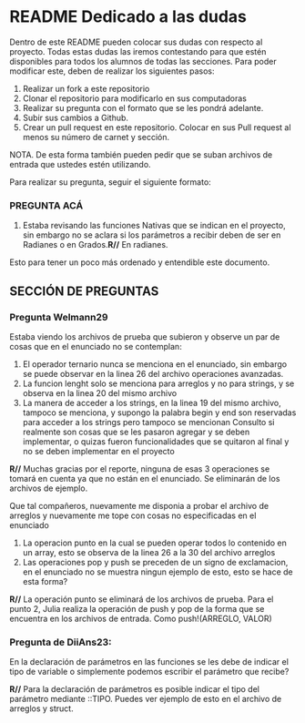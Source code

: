 # README Dedicado a las dudas

Dentro de este README pueden colocar sus dudas con respecto al proyecto. Todas estas dudas las iremos contestando para que estén disponibles para todos los alumnos de todas las secciones. Para poder modificar este, deben de realizar los siguientes pasos:

1. Realizar un fork a este repositorio
2. Clonar el repositorio para modificarlo en sus computadoras
3. Realizar su pregunta con el formato que se les pondrá adelante.
4. Subir sus cambios a Github.
5. Crear un pull request en este repositorio. Colocar en sus Pull request al menos su número de carnet y sección.

NOTA. De esta forma también pueden pedir que se suban archivos de entrada que ustedes estén utilizando.

Para realizar su pregunta, seguir el siguiente formato:

### PREGUNTA ACÁ

1. Estaba revisando las funciones Nativas que se indican en el proyecto, sin embargo no se aclara si los parámetros a recibir deben de ser en Radianes o en Grados.**R//** En radianes.

Esto para tener un poco más ordenado y entendible este documento. 

## SECCIÓN DE PREGUNTAS

### Pregunta Welmann29
Estaba viendo los archivos de prueba que subieron y observe un par de cosas que en el enunciado no se contemplan:
1. El operador ternario nunca se menciona en el enunciado, sin embargo se puede observar en la linea 26 del archivo operaciones avanzadas.
2. La funcion lenght solo se menciona para arreglos y no para strings, y se observa en la linea 20 del mismo archivo 
3. La manera de acceder a los strings, en la linea 19 del mismo archivo, tampoco se menciona, y supongo la palabra begin y end son reservadas para acceder a los strings pero tampoco se mencionan
Consulto si realmente son cosas que se les pasaron agregar y se deben implementar, o quizas fueron funcionalidades que se quitaron al final y no se deben implementar en el proyecto

**R//** Muchas gracias por el reporte, ninguna de esas 3 operaciones se tomará en cuenta ya que no están en el enunciado. Se eliminarán de los archivos de ejemplo.

Que tal compañeros, nuevamente me disponia a probar el archivo de arreglos y nuevamente me tope con cosas no especificadas en el enunciado 
1. La operacion punto en la cual se pueden operar todos lo contenido en un array, esto se observa de la linea 26 a la 30 del archivo arreglos 
2. Las operaciones pop y push se preceden de un signo de exclamacion, en el enunciado no se muestra ningun ejemplo de esto, esto se hace de esta forma?

**R//** La operación punto se eliminará de los archivos de prueba. Para el punto 2, Julia realiza la operación de push y pop de la forma que se encuentra en los archivos de entrada. Como push!(ARREGLO, VALOR)

### Pregunta de DiiAns23:
  En la declaración de parámetros en las funciones se les debe de indicar el tipo de variable o simplemente podemos escribir el parámetro que recibe?
  
  **R//** Para la declaración de parámetros es posible indicar el tipo del parámetro mediante ::TIPO. Puedes ver ejemplo de esto en el archivo de arreglos y struct.
